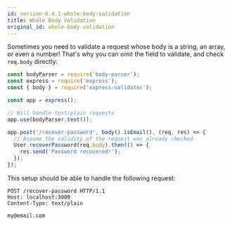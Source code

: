```yaml
---
id: version-6.4.1-whole-body-validation
title: Whole Body Validation
original_id: whole-body-validation
---
```


Sometimes you need to validate a request whose body is a string, an array, or even a number!
That's why you can omit the field to validate, and check `req.body` directly:

```js
const bodyParser = require('body-parser');
const express = require('express');
const { body } = require('express-validator');

const app = express();

// Will handle text/plain requests
app.use(bodyParser.text());

app.post('/recover-password', body().isEmail(), (req, res) => {
  // Assume the validity of the request was already checked
  User.recoverPassword(req.body).then(() => {
    res.send('Password recovered!');
  });
});
```

This setup should be able to handle the following request:

```http
POST /recover-password HTTP/1.1
Host: localhost:3000
Content-Type: text/plain

my@email.com
```
